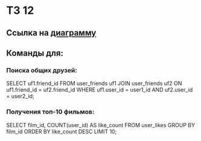 # ТЗ 12
## Ссылка на [диаграмму](https://github.com/Tikhon-Lisitsyn/Filmorate/blob/master/diagram.jpg)
## Команды для:
### Поиска общих друзей: 
SELECT uf1.friend_id
FROM user_friends uf1
JOIN user_friends uf2 ON uf1.friend_id = uf2.friend_id
WHERE uf1.user_id = user1_id
  AND uf2.user_id = user2_id;
### Получения топ-10 фильмов:
SELECT film_id, COUNT(user_id) AS like_count
FROM user_likes
GROUP BY film_id
ORDER BY like_count DESC
LIMIT 10;

